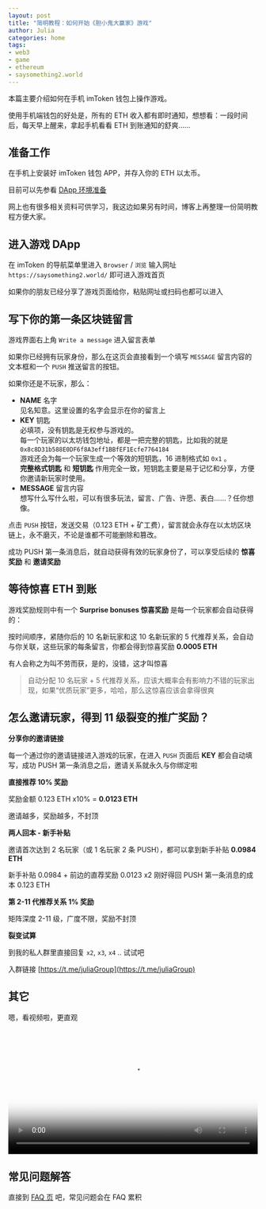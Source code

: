 ```yaml
---
layout: post
title: "简明教程：如何开始《胆小鬼大赢家》游戏"
author: Julia
categories: home
tags:
- web3
- game
- ethereum
- saysomething2.world
---
```


本篇主要介绍如何在手机 imToken 钱包上操作游戏。

使用手机端钱包的好处是，所有的 ETH 收入都有即时通知，想想看：一段时间后，每天早上醒来，拿起手机看看 ETH 到账通知的舒爽……

## 准备工作

在手机上安装好 imToken 钱包 APP，并存入你的 ETH 以太币。

目前可以先参看 [DApp 环境准备](/dapp)

网上也有很多相关资料可供学习，我这边如果另有时间，博客上再整理一份简明教程方便大家。



## 进入游戏 DApp

在 imToken 的导航菜单里进入 `Browser` / `浏览` 输入网址 `https://saysomething2.world/` 即可进入游戏首页

如果你的朋友已经分享了游戏页面给你，粘贴网址或扫码也都可以进入



## 写下你的第一条区块链留言

游戏界面右上角 `Write a message` 进入留言表单

如果你已经拥有玩家身份，那么在这页会直接看到一个填写 `MESSAGE` 留言内容的文本框和一个 `PUSH` 推送留言的按钮。

如果你还是不玩家，那么：

- **NAME** 名字<br>
  见名知意。这里设置的名字会显示在你的留言上
- **KEY** 钥匙<br>
  必填项，没有钥匙是无权参与游戏的。<br>
  每一个玩家的以太坊钱包地址，都是一把完整的钥匙，比如我的就是 `0x8c8D31b588E0DF6f8A3eff1BBfEF1Ecfe7764184`<br>
  游戏还会为每一个玩家生成一个等效的短钥匙，16 进制格式如 `0x1` 。<br>
  **完整格式钥匙** 和 **短钥匙** 作用完全一致，短钥匙主要是易于记忆和分享，方便你邀请新玩家时使用。
- **MESSAGE** 留言内容<br>
  想写什么写什么啦，可以有很多玩法，留言、广告、许愿、表白……？任你想像。

点击 `PUSH` 按钮，发送交易（0.123 ETH + 矿工费），留言就会永存在以太坊区块链上，永不磨灭，不论是谁都不可能删除和篡改。

成功 PUSH 第一条消息后，就自动获得有效的玩家身份了，可以享受后续的 **惊喜奖励** 和 **邀请奖励**


## 等待惊喜 ETH 到账

游戏奖励规则中有一个 **Surprise bonuses 惊喜奖励** 是每一个玩家都会自动获得的：

按时间顺序，紧随你后的 10 名新玩家和这 10 名新玩家的 5 代推荐关系，会自动与你关联，这些玩家的每条留言，你都会得到惊喜奖励 **0.0005 ETH**

有人会称之为叫不劳而获，是的，没错，这才叫惊喜

> 自动分配 10 名玩家 + 5 代推荐关系，应该大概率会有影响力不错的玩家出现，如果“优质玩家”更多，哈哈，那么这惊喜应该会拿得很爽


## 怎么邀请玩家，得到 11 级裂变的推广奖励？
  
**分享你的邀请链接**

每一个通过你的邀请链接进入游戏的玩家，在进入 `PUSH` 页面后 **KEY** 都会自动填写，成功 PUSH 第一条消息之后，邀请关系就永久与你绑定啦

**直接推荐 10% 奖励**

奖励金额 0.123 ETH x10% = **0.0123 ETH**

邀请越多，奖励越多，不封顶

**两人回本 - 新手补贴**

邀请首次达到 2 名玩家（或 1 名玩家 2 条 PUSH），都可以拿到新手补贴 **0.0984 ETH**

新手补贴 0.0984 + 前边的直荐奖励 0.0123 x2 刚好得回 PUSH 第一条消息的成本 0.123 ETH

**第 2-11 代推荐关系 1% 奖励**

矩阵深度 2-11 级，广度不限，奖励不封顶

**裂变试算**

到我的私人群里直接回复 `x2`, `x3`, `x4` .. 试试吧

入群链接 [https://t.me/juliaGroup](https://t.me/juliaGroup) 



## 其它

嗯，看视频啦，更直观

<video style="width: 100%"
       controls="controls"
       poster="https://stor.123eth.io/video-poster.png?v=1">
  <source type="video/mp4"
          src="https://stor.123eth.io/0720.mp4?v=1"/>
  <source type="video/webm"
          src="https://stor.123eth.io/0720.webm?v=1"/>
</video>


## 常见问题解答

直接到 [FAQ 页](/faq) 吧，常见问题会在 FAQ 累积

